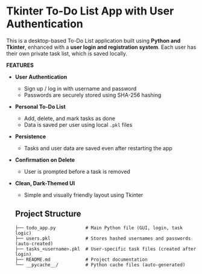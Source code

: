 # Tkinter To-Do List App with User Authentication

This is a desktop-based To-Do List application built using **Python and Tkinter**, enhanced with a **user login and registration system**. Each user has their own private task list, which is saved locally.



**FEATURES**

- **User Authentication**
  - Sign up / log in with username and password
  - Passwords are securely stored using SHA-256 hashing

- **Personal To-Do List**
  - Add, delete, and mark tasks as done
  - Data is saved per user using local `.pkl` files

- **Persistence**
  - Tasks and user data are saved even after restarting the app

- **Confirmation on Delete**
  - User is prompted before a task is removed

- **Clean, Dark-Themed UI**
  - Simple and visually friendly layout using Tkinter

  ## Project Structure
  ``` todo-tkinter-auth/
  ├── todo_app.py           # Main Python file (GUI, login, task logic) 
  ├── users.pkl             # Stores hashed usernames and passwords (auto-created)
  ├── tasks_<username>.pkl  # User-specific task files (created after login)
  ├── README.md             # Project documentation 
  └── __pycache__/          # Python cache files (auto-generated) 

